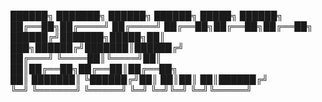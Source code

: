 ██████╗ ███████╗       ██████╗ ██████╗  █████╗ ██████╗                                                                                                           
██╔══██╗██╔════╝      ██╔════╝ ██╔══██╗██╔══██╗██╔══██╗                                                                                                         
██████╔╝███████╗█████╗██║  ███╗██████╔╝███████║██████╔╝                                                                                                         
██╔═══╝ ╚════██║╚════╝██║   ██║██╔══██╗██╔══██║██╔══██╗                                                                                                         
██║     ███████║      ╚██████╔╝██║  ██║██║  ██║██████╔╝                                                                                                         
╚═╝     ╚══════╝       ╚═════╝ ╚═╝  ╚═╝╚═╝  ╚═╝╚═════╝                                                                                                           
